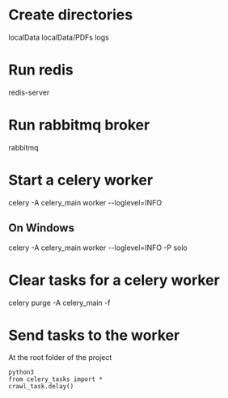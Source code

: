 # Create directories
localData
localData/PDFs
logs

# Run redis
redis-server

# Run rabbitmq broker
rabbitmq

# Start a celery worker
celery -A celery_main worker --loglevel=INFO
## On Windows
celery -A celery_main worker --loglevel=INFO -P solo

# Clear tasks for a celery worker
celery purge -A celery_main -f

# Send tasks to the worker
At the root folder of the project
```
python3
from celery_tasks import *
crawl_task.delay()
```
